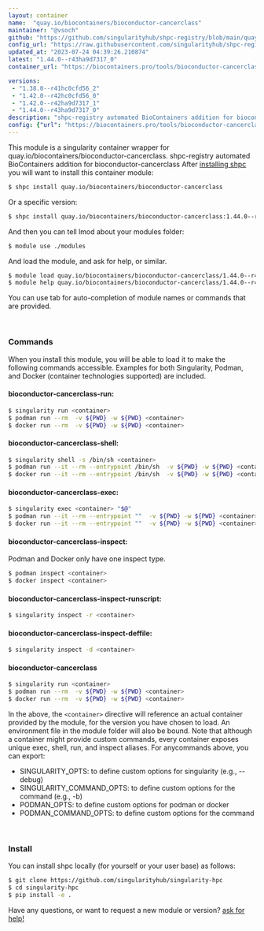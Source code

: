 ```yaml
---
layout: container
name:  "quay.io/biocontainers/bioconductor-cancerclass"
maintainer: "@vsoch"
github: "https://github.com/singularityhub/shpc-registry/blob/main/quay.io/biocontainers/bioconductor-cancerclass/container.yaml"
config_url: "https://raw.githubusercontent.com/singularityhub/shpc-registry/main/quay.io/biocontainers/bioconductor-cancerclass/container.yaml"
updated_at: "2023-07-24 04:39:26.210874"
latest: "1.44.0--r43ha9d7317_0"
container_url: "https://biocontainers.pro/tools/bioconductor-cancerclass"

versions:
 - "1.38.0--r41hc0cfd56_2"
 - "1.42.0--r42hc0cfd56_0"
 - "1.42.0--r42ha9d7317_1"
 - "1.44.0--r43ha9d7317_0"
description: "shpc-registry automated BioContainers addition for bioconductor-cancerclass"
config: {"url": "https://biocontainers.pro/tools/bioconductor-cancerclass", "maintainer": "@vsoch", "description": "shpc-registry automated BioContainers addition for bioconductor-cancerclass", "latest": {"1.44.0--r43ha9d7317_0": "sha256:c7142c3fc61632e479cd7f82bf4e3db2ce15996ab5c665923152ee78ce072b39"}, "tags": {"1.38.0--r41hc0cfd56_2": "sha256:bdd51d5e9f36e8612b70a74b9c3ea95467ed697120de6cb32648a4ac576b6f18", "1.42.0--r42hc0cfd56_0": "sha256:1cf7f5e119e7904c5b2d9690866f72d57120d1a0a993cd6d62e7bcf16075a303", "1.42.0--r42ha9d7317_1": "sha256:7261ce1ab6d163d557bf7caf9e9cac322276f4f4009d32f5a5d8035efe2192ff", "1.44.0--r43ha9d7317_0": "sha256:c7142c3fc61632e479cd7f82bf4e3db2ce15996ab5c665923152ee78ce072b39"}, "docker": "quay.io/biocontainers/bioconductor-cancerclass"}
---
```


This module is a singularity container wrapper for quay.io/biocontainers/bioconductor-cancerclass.
shpc-registry automated BioContainers addition for bioconductor-cancerclass
After [installing shpc](#install) you will want to install this container module:


```bash
$ shpc install quay.io/biocontainers/bioconductor-cancerclass
```

Or a specific version:

```bash
$ shpc install quay.io/biocontainers/bioconductor-cancerclass:1.44.0--r43ha9d7317_0
```

And then you can tell lmod about your modules folder:

```bash
$ module use ./modules
```

And load the module, and ask for help, or similar.

```bash
$ module load quay.io/biocontainers/bioconductor-cancerclass/1.44.0--r43ha9d7317_0
$ module help quay.io/biocontainers/bioconductor-cancerclass/1.44.0--r43ha9d7317_0
```

You can use tab for auto-completion of module names or commands that are provided.

<br>

### Commands

When you install this module, you will be able to load it to make the following commands accessible.
Examples for both Singularity, Podman, and Docker (container technologies supported) are included.

#### bioconductor-cancerclass-run:

```bash
$ singularity run <container>
$ podman run --rm  -v ${PWD} -w ${PWD} <container>
$ docker run --rm  -v ${PWD} -w ${PWD} <container>
```

#### bioconductor-cancerclass-shell:

```bash
$ singularity shell -s /bin/sh <container>
$ podman run --it --rm --entrypoint /bin/sh  -v ${PWD} -w ${PWD} <container>
$ docker run --it --rm --entrypoint /bin/sh  -v ${PWD} -w ${PWD} <container>
```

#### bioconductor-cancerclass-exec:

```bash
$ singularity exec <container> "$@"
$ podman run --it --rm --entrypoint ""  -v ${PWD} -w ${PWD} <container> "$@"
$ docker run --it --rm --entrypoint ""  -v ${PWD} -w ${PWD} <container> "$@"
```

#### bioconductor-cancerclass-inspect:

Podman and Docker only have one inspect type.

```bash
$ podman inspect <container>
$ docker inspect <container>
```

#### bioconductor-cancerclass-inspect-runscript:

```bash
$ singularity inspect -r <container>
```

#### bioconductor-cancerclass-inspect-deffile:

```bash
$ singularity inspect -d <container>
```



#### bioconductor-cancerclass

```bash
$ singularity run <container>
$ podman run --rm  -v ${PWD} -w ${PWD} <container>
$ docker run --rm  -v ${PWD} -w ${PWD} <container>
```


In the above, the `<container>` directive will reference an actual container provided
by the module, for the version you have chosen to load. An environment file in the
module folder will also be bound. Note that although a container
might provide custom commands, every container exposes unique exec, shell, run, and
inspect aliases. For anycommands above, you can export:

 - SINGULARITY_OPTS: to define custom options for singularity (e.g., --debug)
 - SINGULARITY_COMMAND_OPTS: to define custom options for the command (e.g., -b)
 - PODMAN_OPTS: to define custom options for podman or docker
 - PODMAN_COMMAND_OPTS: to define custom options for the command

<br>

### Install

You can install shpc locally (for yourself or your user base) as follows:

```bash
$ git clone https://github.com/singularityhub/singularity-hpc
$ cd singularity-hpc
$ pip install -e .
```

Have any questions, or want to request a new module or version? [ask for help!](https://github.com/singularityhub/singularity-hpc/issues)